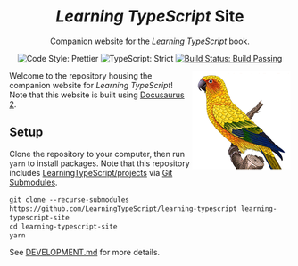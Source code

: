 <h1 align="center"><em>Learning TypeScript</em> Site</h1>

<p align="center">Companion website for the <em>Learning TypeScript</em> book.</p>

<p align="center">
	<img alt="Code Style: Prettier" src="https://img.shields.io/badge/code_style-prettier-14cc21.svg" />
	<img alt="TypeScript: Strict" src="https://img.shields.io/badge/typescript-strict-14cc21.svg" />
	<a href="https://github.com/LearningTypeScript/projects/actions/workflows/solutions.yml">
		<img alt="Build Status: Build Passing" src="https://github.com/LearningTypeScript/projects/actions/workflows/solutions.yml/badge.svg" />
	</a>
</p>

<img align="right" alt="Learning TypeScript title with a sun conure and O'Reilly logo" height="176px" src="./cover-conure.png" width="176px">

Welcome to the repository housing the companion website for _Learning TypeScript_!
Note that this website is built using [Docusaurus 2](https://docusaurus.io).

## Setup

Clone the repository to your computer, then run `yarn` to install packages.
Note that this repository includes [LearningTypeScript/projects](https://github.com/LearningTypeScript/projects) via [Git Submodules](https://git-scm.com/book/en/v2/Git-Tools-Submodules).

```shell
git clone --recurse-submodules https://github.com/LearningTypeScript/learning-typescript learning-typescript-site
cd learning-typescript-site
yarn
```

See [DEVELOPMENT.md](.github/DEVELOPMENT.md) for more details.
